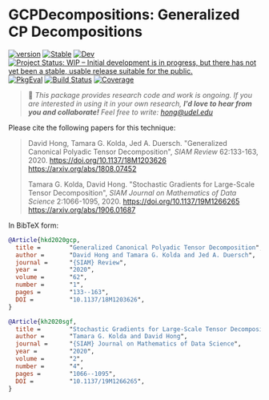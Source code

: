 # GCPDecompositions: Generalized CP Decompositions

[![version](https://juliahub.com/docs/General/GCPDecompositions/stable/version.svg)](https://juliahub.com/ui/Packages/General/GCPDecompositions)
[![Stable](https://img.shields.io/badge/docs-stable-blue.svg)](https://dahong67.github.io/GCPDecompositions.jl/stable/)
[![Dev](https://img.shields.io/badge/docs-dev-blue.svg)](https://dahong67.github.io/GCPDecompositions.jl/dev/)
[![Project Status: WIP – Initial development is in progress, but there has not yet been a stable, usable release suitable for the public.](https://www.repostatus.org/badges/latest/wip.svg)](https://www.repostatus.org/#wip)
[![PkgEval](https://juliahub.com/docs/General/GCPDecompositions/stable/pkgeval.svg)](https://juliahub.com/ui/Packages/General/GCPDecompositions)
[![Build Status](https://github.com/dahong67/GCPDecompositions.jl/actions/workflows/CI.yml/badge.svg?branch=master)](https://github.com/dahong67/GCPDecompositions.jl/actions/workflows/CI.yml?query=branch%3Amaster)
[![Coverage](https://codecov.io/gh/dahong67/GCPDecompositions.jl/branch/master/graph/badge.svg)](https://codecov.io/gh/dahong67/GCPDecompositions.jl)
<!-- [![GCPDecompositions Downloads](https://shields.io/endpoint?url=https://pkgs.genieframework.com/api/v1/badge/GCPDecompositions)](https://pkgs.genieframework.com?packages=GCPDecompositions) -->

> 👋 *This package provides research code and work is ongoing.
> If you are interested in using it in your own research,
> **I'd love to hear from you and collaborate!**
> Feel free to write: hong@udel.edu*

Please cite the following papers for this technique:

> David Hong, Tamara G. Kolda, Jed A. Duersch.
> "Generalized Canonical Polyadic Tensor Decomposition",
> *SIAM Review* 62:133-163, 2020.
> https://doi.org/10.1137/18M1203626
> https://arxiv.org/abs/1808.07452
>
> Tamara G. Kolda, David Hong.
> "Stochastic Gradients for Large-Scale Tensor Decomposition",
> *SIAM Journal on Mathematics of Data Science* 2:1066-1095, 2020.
> https://doi.org/10.1137/19M1266265
> https://arxiv.org/abs/1906.01687

In BibTeX form:
```bibtex
@Article{hkd2020gcp,
  title =        "Generalized Canonical Polyadic Tensor Decomposition",
  author =       "David Hong and Tamara G. Kolda and Jed A. Duersch",
  journal =      "{SIAM} Review",
  year =         "2020",
  volume =       "62",
  number =       "1",
  pages =        "133--163",
  DOI =          "10.1137/18M1203626",
}

@Article{kh2020sgf,
  title =        "Stochastic Gradients for Large-Scale Tensor Decomposition",
  author =       "Tamara G. Kolda and David Hong",
  journal =      "{SIAM} Journal on Mathematics of Data Science",
  year =         "2020",
  volume =       "2",
  number =       "4",
  pages =        "1066--1095",
  DOI =          "10.1137/19M1266265",
}
```
